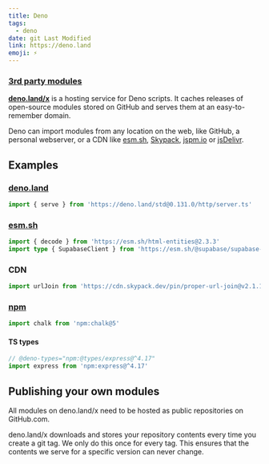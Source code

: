 ```yaml
---
title: Deno
tags:
  - deno
date: git Last Modified
link: https://deno.land
emoji: ⚡
---
```


### [3rd party modules](https://deno.land/x)

**[deno.land/x](https://deno.land/x?query=serve)** is a hosting service for Deno scripts. It caches releases of open-source modules stored on GitHub and serves them at an easy-to-remember domain.

Deno can import modules from any location on the web, like GitHub, a personal webserver, or a CDN like [esm.sh](https://esm.sh/), [Skypack](https://www.skypack.dev/), [jspm.io](https://jspm.io/) or [jsDelivr](https://www.jsdelivr.com/).

## Examples

### [deno.land](https://deno.land/x)

```ts
import { serve } from 'https://deno.land/std@0.131.0/http/server.ts'
```

### [esm.sh](https://esm.sh)

```ts
import { decode } from 'https://esm.sh/html-entities@2.3.3'
import type { SupabaseClient } from 'https://esm.sh/@supabase/supabase-js@2.1.1'
```

### CDN

```ts
import urlJoin from 'https://cdn.skypack.dev/pin/proper-url-join@v2.1.1-SID2RKzIsZDaP6lwi1ZT/mode=imports,min/optimized/proper-url-join.js'
```

### [npm](https://deno.land/manual@v1.29.1/node)

```ts
import chalk from 'npm:chalk@5'
```

#### TS types

```ts
// @deno-types="npm:@types/express@^4.17"
import express from 'npm:express@^4.17'
```

## Publishing your own modules

All modules on deno.land/x need to be hosted as public repositories on GitHub.com.

deno.land/x downloads and stores your repository contents every time you create a git tag. We only do this once for every tag. This ensures that the contents we serve for a specific version can never change.

